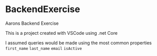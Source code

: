 # BackendExercise
Aarons Backend Exercise

This is a project created with VSCode using .net Core

I assumed queries would be made using the most common properties `first_name` `last_name` `email` `isActive`